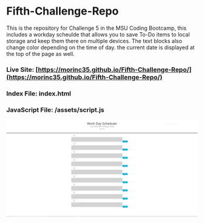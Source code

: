 # Fifth-Challenge-Repo
This is the repository for Challenge 5 in the MSU Coding Bootcamp, this includes a workday scheulde that allows you to save To-Do items to local storage and keep them there on multiple devices. The text blocks also change color depending on the time of day. the current date is displayed at the top of the page as well.
### Live Site: [https://morinc35.github.io/Fifth-Challenge-Repo/](https://morinc35.github.io/Fifth-Challenge-Repo/)
### Index File: index.html
### JavaScript File: /assets/script.js
![WorkDayScheduler](/assets/WorkDay.PNG)

